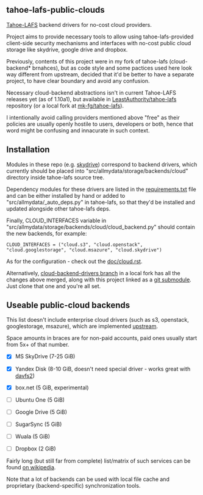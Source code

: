 tahoe-lafs-public-clouds
--------------------

[Tahoe-LAFS](https://tahoe-lafs.org/) backend drivers for no-cost cloud
providers.

Project aims to provide necessary tools to allow using tahoe-lafs-provided
client-side security mechanisms and interfaces with no-cost public cloud storage
like skydrive, google drive and dropbox.

Previously, contents of this project were in my fork of tahoe-lafs
(cloud-backend* brnahces), but as code style and some pactices used here look
way different from upstream, decided that it'd be better to have a separate
project, to have clear boundary and avoid any confusion.

Necessary cloud-backend abstractions isn't in current Tahoe-LAFS releases yet
(as of 1.10a1), but available in
[LeastAuthority/tahoe-lafs](https://github.com/LeastAuthority/tahoe-lafs)
repository (or a local fork at
[mk-fg/tahoe-lafs](https://github.com/mk-fg/tahoe-lafs)).

I intentionally avoid calling providers mentioned above "free" as their policies
are usually openly hostile to users, developers or both, hence that word might
be confusing and innacurate in such context.


Installation
--------------------

Modules in these repo
(e.g. [skydrive](https://github.com/mk-fg/tahoe-lafs-public-clouds/tree/master/skydrive))
correspond to backend drivers, which currently should be placed into
"src/allmydata/storage/backends/cloud" directory inside tahoe-lafs source tree.

Dependency modules for these drivers are listed in the
[requirements.txt](https://github.com/mk-fg/tahoe-lafs-public-clouds/blob/master/requirements.txt)
file and can be either installed by hand or added to
"src/allmydata/_auto_deps.py" in tahoe-lafs, so that they'd be installed and
updated alongside other tahoe-lafs deps.

Finally, CLOUD_INTERFACES variable in
"src/allmydata/storage/backends/cloud/cloud_backend.py" should contain the new
backends, for example:

	CLOUD_INTERFACES = ("cloud.s3", "cloud.openstack", "cloud.googlestorage", "cloud.msazure", "cloud.skydrive")

As for the configuration - check out the
[doc/cloud.rst](https://github.com/mk-fg/tahoe-lafs-public-clouds/blob/master/doc/cloud.rst).

Alternatively, [cloud-backend-drivers
branch](https://github.com/mk-fg/tahoe-lafs/tree/cloud-backend-drivers) in a
local fork has all the changes above merged, along with this project linked as a
[git submodule](https://git.wiki.kernel.org/index.php/GitSubmoduleTutorial).
Just clone that one and you're all set.


Useable public-cloud backends
--------------------

This list doesn't include enterprise cloud drivers (such as s3, openstack,
googlestorage, msazure), which are implemented
[upstream](https://github.com/LeastAuthority/tahoe-lafs).

Space amounts in braces are for non-paid accounts, paid ones usually start from
5x+ of that number.

- [x] MS SkyDrive (7-25 GiB)

- [x] Yandex Disk (8-10 GiB, doesn't need special driver - works great with
  [davfs2](https://savannah.nongnu.org/projects/davfs2))

- [x] box.net (5 GiB, experimental)

- [ ] Ubuntu One (5 GiB)

- [ ] Google Drive (5 GiB)

- [ ] SugarSync (5 GiB)

- [ ] Wuala (5 GiB)

- [ ] Dropbox (2 GiB)

Fairly long (but still far from complete) list/matrix of such services can be
found [on
wikipedia](https://en.wikipedia.org/wiki/Comparison_of_file_hosting_services).

Note that a lot of backends can be used with local file cache and proprietary
(backend-specific) synchronization tools.

